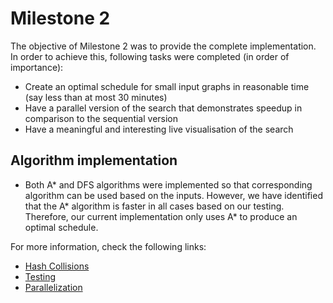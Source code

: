 # Milestone 2

The objective of Milestone 2 was to provide the complete implementation. In order to achieve this, following tasks were completed (in order of importance):

* Create an optimal schedule for small input graphs in reasonable time (say less than at most 30 minutes)
* Have a parallel version of the search that demonstrates speedup in comparison to the sequential version
* Have a meaningful and interesting live visualisation of the search

## Algorithm implementation

* Both A* and DFS algorithms were implemented so that corresponding algorithm can be used based on the inputs. However, we have identified that the A* algorithm is faster in all
cases based on our testing. Therefore, our current implementation only uses A* to produce an optimal schedule.

For more information, check the following links:
* [Hash Collisions](Hash_Collisions.md)
* [Testing](Testing.md)
* [Parallelization](Parallelization.md)
